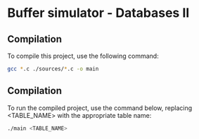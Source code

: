 # Buffer simulator - Databases II

## Compilation

To compile this project, use the following command:

```bash
gcc *.c ./sources/*.c -o main
```

## Compilation
To run the compiled project, use the command below, replacing <TABLE_NAME> with the appropriate table name:
```bash
./main <TABLE_NAME>
```
